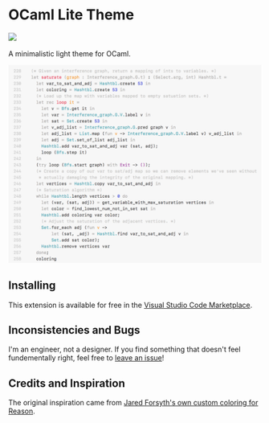 # OCaml Lite Theme
<img src="https://img.shields.io/badge/theme-light-brightgreen.svg" />

A minimalistic light theme for OCaml.

<img src="https://raw.githubusercontent.com/nickzuber/vscode-ocaml-lite-theme/master/ocaml-lite.png" />

## Installing

This extension is available for free in the [Visual Studio Code Marketplace](#).

## Inconsistencies and Bugs

I'm an engineer, not a designer. If you find something that doesn't feel fundementally right, feel free to [leave an issue](https://github.com/nickzuber/vscode-ocaml-lite-theme/issues)!

## Credits and Inspiration

The original inspiration came from [Jared Forsyth's own custom coloring for Reason](https://mobile.twitter.com/jaredforsyth/status/977722520202723328).

